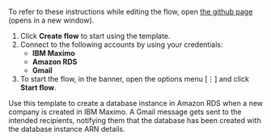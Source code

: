 To refer to these instructions while editing the flow, open [the github page](https://github.com/ot4i/app-connect-templates/tree/master/resources/markdown/Create%20a%20database%20instance%20in%20Amazon%20RDS%20when%20a%20new%20company%20is%20created%20in%20IBM%20Maximo_instructions.md) (opens in a new window).

1. Click **Create flow** to start using the template.
2. Connect to the following accounts by using your credentials:
   - **IBM Maximo** 
   - **Amazon RDS**
   - **Gmail**
3. To start the flow, in the banner, open the options menu [⋮] and click **Start flow**.

Use this template to create a database instance in Amazon RDS when a new company is created in IBM Maximo. A Gmail message gets sent to the intended recipients, notifying them that the database has been created with the database instance ARN details. 

